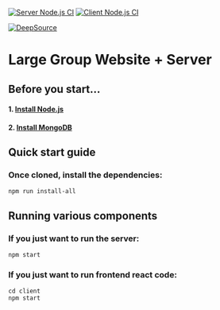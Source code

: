 <p align="center">

[![Server Node.js CI](https://github.com/COP4331-Large-Project/website/actions/workflows/CI-server.yml/badge.svg?branch=main)](https://github.com/COP4331-Large-Project/website/actions/workflows/CI-server.yml)
[![Client Node.js CI](https://github.com/COP4331-Large-Project/website/actions/workflows/CI-client.yml/badge.svg)](https://github.com/COP4331-Large-Project/website/actions/workflows/CI-client.yml)

</p>

<p align="center">
  
[![DeepSource](https://deepsource.io/gh/COP4331-Large-Project/website.svg/?label=active+issues&show_trend=true)](https://deepsource.io/gh/COP4331-Large-Project/website/?ref=repository-badge)
</p>

# Large Group Website + Server

## Before you start...

#### 1. [Install Node.js](https://nodejs.org/en/download/)
#### 2. [Install MongoDB](https://docs.mongodb.com/manual/installation/)

## Quick start guide

### Once cloned, install the dependencies:
```shell
npm run install-all
```

## Running various components

### If you just want to run the server:
```shell
npm start
```

### If you just want to run frontend react code:
```shell
cd client
npm start
```
